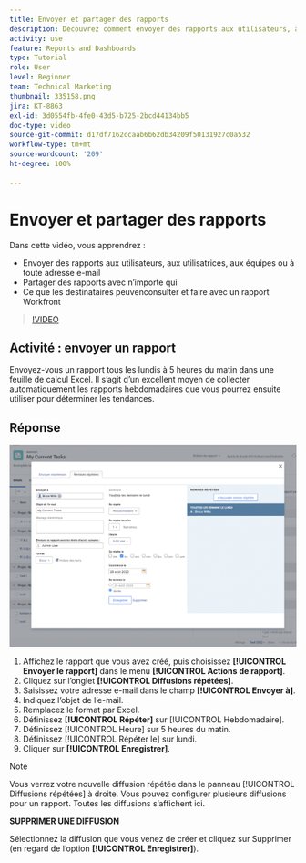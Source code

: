 ```yaml
---
title: Envoyer et partager des rapports
description: Découvrez comment envoyer des rapports aux utilisateurs, aux utilisatrices, aux équipes ou à toute adresse e-mail, et comment partager des rapports avec n’importe qui dans Workfront.
activity: use
feature: Reports and Dashboards
type: Tutorial
role: User
level: Beginner
team: Technical Marketing
thumbnail: 335158.png
jira: KT-8863
exl-id: 3d0554fb-4fe0-43d5-b725-2bcd44134bb5
doc-type: video
source-git-commit: d17df7162ccaab6b62db34209f50131927c0a532
workflow-type: tm+mt
source-wordcount: '209'
ht-degree: 100%

---
```


# Envoyer et partager des rapports

Dans cette vidéo, vous apprendrez :

* Envoyer des rapports aux utilisateurs, aux utilisatrices, aux équipes ou à toute adresse e-mail
* Partager des rapports avec n’importe qui
* Ce que les destinataires peuvenconsulter et faire avec un rapport Workfront

>[!VIDEO](https://video.tv.adobe.com/v/335158/?quality=12&learn=on&enablevpops)

## Activité : envoyer un rapport

Envoyez-vous un rapport tous les lundis à 5 heures du matin dans une feuille de calcul Excel. Il s’agit d’un excellent moyen de collecter automatiquement les rapports hebdomadaires que vous pourrez ensuite utiliser pour déterminer les tendances.

## Réponse

![Image de l’écran permettant de configurer des diffusions répétées de rapports](assets/send-a-report.png)

1. Affichez le rapport que vous avez créé, puis choisissez **[!UICONTROL Envoyer le rapport]** dans le menu **[!UICONTROL Actions de rapport]**.
1. Cliquez sur l’onglet **[!UICONTROL Diffusions répétées]**.
1. Saisissez votre adresse e-mail dans le champ **[!UICONTROL Envoyer à]**.
1. Indiquez l’objet de l’e-mail.
1. Remplacez le format par Excel.
1. Définissez **[!UICONTROL Répéter]** sur [!UICONTROL Hebdomadaire].
1. Définissez [!UICONTROL Heure] sur 5 heures du matin.
1. Définissez [!UICONTROL Répéter le] sur lundi.
1. Cliquer sur **[!UICONTROL Enregistrer]**.

>[!NOTE]
>
>Vous verrez votre nouvelle diffusion répétée dans le panneau [!UICONTROL Diffusions répétées] à droite. Vous pouvez configurer plusieurs diffusions pour un rapport. Toutes les diffusions s’affichent ici.

**SUPPRIMER UNE DIFFUSION**

Sélectionnez la diffusion que vous venez de créer et cliquez sur Supprimer (en regard de l’option **[!UICONTROL Enregistrer]**).
